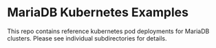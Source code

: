 # MariaDB Kubernetes Examples

This repo contains reference kubernetes pod deployments for MariaDB clusters. Please see individual subdirectories for details. 

